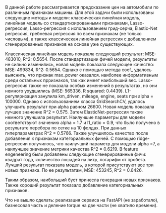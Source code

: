   В данной работе рассматривается предсказание цен на автомобили по различным признакам машины. Для этой задачи были использованы следующие методы и модели: классическая линейная модель, линейная модель со стандартизированными признаками, Lasso-регрессия, Lasso-регрессия с использованием грид-серча, Elastic-Net регрессия, гребневая регрессия по всем признакам (не только числовым), а также классическая линейная регрессия с добавлением сгенерированных признаков на основе уже существующих.

  Классическая линейная модель показала следующий результат: MSE: 483010, R^2: 0.5654. После стандартизации фичей модели, результаты не сильно изменились, новая модель показала следующее качество: MSE: 499834, R^2: 0.5654. Однако с помощью метода coef_ удалось выяснить, что признак max_power оказался. наиболее информативным среди остальных прризнаков, так как имеет наибольший вес. Lasso-регрессия также не показала особых изменений в результатах, но они немного ухудшились (MSE: 565336, R squared: 0.4439). L1-регуляризация занулила km_driven, mileage, engine, seats при alpha = 100000. Однако с использованием класса GridSearchCV,  удалось улучшить результат при alpha равном 26600. Новая модель показала лучшее значение R^2 = 0.575. Затем ElasticNet-регрессия также немного улучшила результат. Наилучшие параметры для модели соответствуют значению alpha = 1.7 и l1_ratio = 0.9, что было получено в результате перебора по сетке на 10 фолдах. При данных гиперпараметрах R^2 = 0.5766. Также улучшилось качество после добавления к признакам категориальных фичей. С помощью ridge-регрессии получилось, что наилучший параметр для модели alpha =7, а наилучшее значение метрики качества R^2 = 0.6219. В feature engeneering были добавлены следующие сгенерированные фичи: квадрат года, количество лошадей на литр, логарифм от пробега. Лучший результат показала модель, в которой присутствуют все три новых признака. По ее результатам, MSE: 453245, R^2 = 0.6426.

  Таким образом, наибольший буст принесла генерация новых признаков. Также хороший результат показало добавление категориальных признаков. 

  Что не вышло сделать: реализация сервиса на FastAPI (не заработало), бизнесовая часть и деление torque на две части (не хватило времени). 
